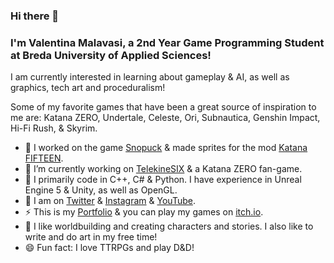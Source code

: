 ### Hi there 👋 
### I'm Valentina Malavasi, a 2nd Year Game Programming Student at Breda University of Applied Sciences!

I am currently interested in learning about gameplay & AI, as well as graphics, tech art and proceduralism!   

Some of my favorite games that have been a great source of inspiration to me are: Katana ZERO, Undertale, Celeste, Ori, Subnautica, Genshin Impact, Hi-Fi Rush, & Skyrim.  

- 🐧 I worked on the game [Snopuck](https://scriptyshake.itch.io/snopuck-team-butterfly-2223-y1d) & made sprites for the mod [Katana FIFTEEN](https://www.youtube.com/watch?v=3VHlKWVgQAk).
- 🌱 I’m currently working on [TelekineSIX](https://github.com/ScriptyShake/TelekineSIX) & a Katana ZERO fan-game.
- 🤖 I primarily code in C++, C# & Python. I have experience in Unreal Engine 5 & Unity, as well as OpenGL.
- 🔭 I am on [Twitter](https://twitter.com/scriptyshake) & [Instagram](https://www.instagram.com/scriptyshake/) & [YouTube](https://www.youtube.com/channel/UCFCmJbqXMYAt6lFoi3Zr1Gw).
- ⚡ This is my [Portfolio](https://valentinamalavasi.myportfolio.com/) & you can play my games on [itch.io](https://scriptyshake.itch.io/).
- 💬 I like worldbuilding and creating characters and stories. I also like to write and do art in my free time!
- 😄 Fun fact: I love TTRPGs and play D&D!
